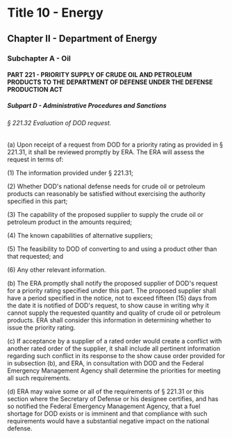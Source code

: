 
# Title 10 - Energy
## Chapter II - Department of Energy
### Subchapter A - Oil
#### PART 221 - PRIORITY SUPPLY OF CRUDE OIL AND PETROLEUM PRODUCTS TO THE DEPARTMENT OF DEFENSE UNDER THE DEFENSE PRODUCTION ACT
##### Subpart D - Administrative Procedures and Sanctions
###### § 221.32 Evaluation of DOD request.

(a) Upon receipt of a request from DOD for a priority rating as provided in § 221.31, it shall be reviewed promptly by ERA. The ERA will assess the request in terms of:

(1) The information provided under § 221.31;

(2) Whether DOD's national defense needs for crude oil or petroleum products can reasonably be satisfied without exercising the authority specified in this part;

(3) The capability of the proposed supplier to supply the crude oil or petroleum product in the amounts required;

(4) The known capabilities of alternative suppliers;

(5) The feasibility to DOD of converting to and using a product other than that requested; and

(6) Any other relevant information.

(b) The ERA promptly shall notify the proposed supplier of DOD's request for a priority rating specified under this part. The proposed supplier shall have a period specified in the notice, not to exceed fifteen (15) days from the date it is notified of DOD's request, to show cause in writing why it cannot supply the requested quantity and quality of crude oil or petroleum products. ERA shall consider this information in determining whether to issue the priority rating.

(c) If acceptance by a supplier of a rated order would create a conflict with another rated order of the supplier, it shall include all pertinent information regarding such conflict in its response to the show cause order provided for in subsection (b), and ERA, in consultation with DOD and the Federal Emergency Management Agency shall determine the priorities for meeting all such requirements.

(d) ERA may waive some or all of the requirements of § 221.31 or this section where the Secretary of Defense or his designee certifies, and has so notified the Federal Emergency Management Agency, that a fuel shortage for DOD exists or is imminent and that compliance with such requirements would have a substantial negative impact on the national defense.
